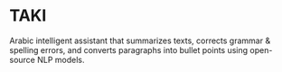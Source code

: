 # TAKI
Arabic intelligent assistant that summarizes texts, corrects grammar &amp; spelling errors, and converts paragraphs into bullet points using open-source NLP models.
